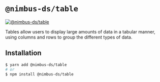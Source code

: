 # `@nimbus-ds/table`

[![@nimbus-ds/table](https://img.shields.io/npm/v/@nimbus-ds/table?label=%40nimbus-ds%2Ftable)](https://www.npmjs.com/package/@nimbus-ds/table)

Tables allow users to display large amounts of data in a tabular manner, using columns and rows to group the different types of data.

## Installation

```sh
$ yarn add @nimbus-ds/table
# or
$ npm install @nimbus-ds/table
```
